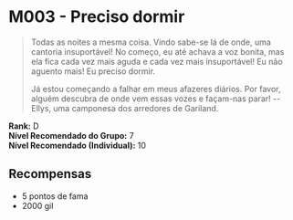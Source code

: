 # M003 - Preciso dormir

>Todas as noites a mesma coisa. Vindo sabe-se lá de onde, uma cantoria insuportável! No começo, eu até achava a voz bonita, mas ela fica cada vez mais aguda e cada vez mais insuportável! Eu não aguento mais! Eu preciso dormir.
>
>Já estou começando a falhar em meus afazeres diários. Por favor, alguém descubra de onde vem essas vozes e façam-nas parar!
-- Ellys, uma camponesa dos arredores de Gariland.

**Rank:** D  
**Nível Recomendado do Grupo:** 7  
**Nível Recomendado (Individual):** 10  

## Recompensas

* 5 pontos de fama
* 2000 gil